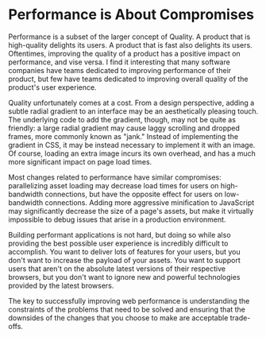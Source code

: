# Performance is About Compromises

Performance is a subset of the larger concept of Quality. A product that is high-quality delights its users. A product that is fast also delights its users. Oftentimes, improving the quality of a product has a positive impact on performance, and vise versa. I find it interesting that many software companies have teams dedicated to improving performance of their product, but few have teams dedicated to improving overall quality of the product's user experience.

Quality unfortunately comes at a cost. From a design perspective, adding a subtle radial gradient to an interface may be an aesthetically pleasing touch. The underlying code to add the gradient, though, may not be quite as friendly: a large radial gradient may cause laggy scrolling and dropped frames, more commonly known as "jank." Instead of implementing the gradient in CSS, it may be instead necessary to implement it with an image. Of course, loading an extra image incurs its own overhead, and has a much more significant impact on page load times.

Most changes related to performance have similar compromises: parallelizing asset loading may decrease load times for users on high-bandwidth connections, but have the opposite effect for users on low-bandwidth connections. Adding more aggressive minification to JavaScript may significantly decrease the size of a page's assets, but make it virtually impossible to debug issues that arise in a production environment.

Building performant applications is not hard, but doing so while also providing the best possible user experience is incredibly difficult to accomplish. You want to deliver lots of features for your users, but you don't want to increase the payload of your assets. You want to support users that aren't on the absolute latest versions of their respective browsers, but you don't want to ignore new and powerful technologies provided by the latest browsers.

The key to successfully improving web performance is understanding the constraints of the problems that need to be solved and ensuring that the downsides of the changes that you choose to make are acceptable trade-offs.
